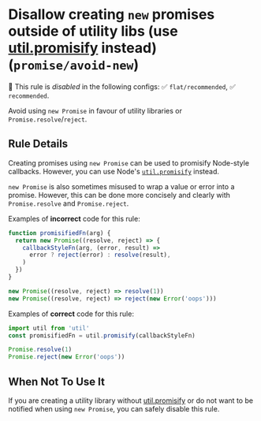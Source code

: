 # Disallow creating `new` promises outside of utility libs (use [util.promisify][] instead) (`promise/avoid-new`)

🚫 This rule is _disabled_ in the following configs: ✅ `flat/recommended`, ✅
`recommended`.

<!-- end auto-generated rule header -->

Avoid using `new Promise` in favour of utility libraries or
`Promise.resolve`/`reject`.

## Rule Details

Creating promises using `new Promise` can be used to promisify Node-style
callbacks. However, you can use Node's [`util.promisify`]() instead.

`new Promise` is also sometimes misused to wrap a value or error into a promise.
However, this can be done more concisely and clearly with `Promise.resolve` and
`Promise.reject`.

Examples of **incorrect** code for this rule:

```js
function promisifiedFn(arg) {
  return new Promise((resolve, reject) => {
    callbackStyleFn(arg, (error, result) =>
      error ? reject(error) : resolve(result),
    )
  })
}

new Promise((resolve, reject) => resolve(1))
new Promise((resolve, reject) => reject(new Error('oops')))
```

Examples of **correct** code for this rule:

```js
import util from 'util'
const promisifiedFn = util.promisify(callbackStyleFn)

Promise.resolve(1)
Promise.reject(new Error('oops'))
```

## When Not To Use It

If you are creating a utility library without [util.promisify]() or do not want
to be notified when using `new Promise`, you can safely disable this rule.

[util.promisify]: https://nodejs.org/api/util.html#util_util_promisify_original
